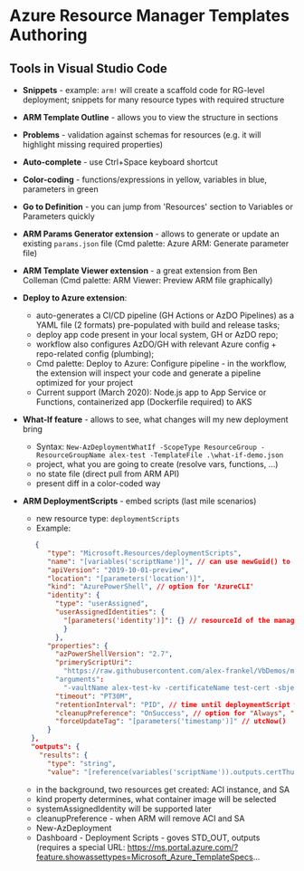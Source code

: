 # Azure Resource Manager Templates Authoring

## Tools in Visual Studio Code

- **Snippets** - example: `arm!` will create a scaffold code for RG-level deployment; snippets for many resource types with required structure
- **ARM Template Outline** - allows you to view the structure in sections
- **Problems** - validation against schemas for resources (e.g. it will highlight missing required properties)
- **Auto-complete** - use Ctrl+Space keyboard shortcut
- **Color-coding** - functions/expressions in yellow, variables in blue, parameters in green
- **Go to Definition** - you can jump from 'Resources' section to Variables or Parameters quickly
- **ARM Params Generator extension** - allows to generate or update an existing `params.json` file (Cmd palette: Azure ARM: Generate parameter file)
- **ARM Template Viewer extension** - a great extension from Ben Colleman (Cmd palette: ARM Viewer: Preview ARM file graphically)
- **Deploy to Azure extension**:
  - auto-generates a CI/CD pipeline (GH Actions or AzDO Pipelines) as a YAML file (2 formats) pre-populated with build and release tasks;
  - deploy app code present in your local system, GH or AzDO repo;
  - workflow also configures AzDO/GH with relevant Azure config + repo-related config (plumbing);
  - Cmd palette: Deploy to Azure: Configure pipeline - in the workflow, the extension will inspect your code and generate a pipeline optimized for your project
  - Current support (March 2020): Node.js app to App Service or Functions, containerized app (Dockerfile required) to AKS
- **What-If feature** - allows to see, what changes will my new deployment bring
  - Syntax: `New-AzDeploymentWhatIf -ScopeType ResourceGroup -ResourceGroupName alex-test -TemplateFile .\what-if-demo.json`
  - project, what you are going to create (resolve vars, functions, ...)
  - no state file (direct pull from ARM API)
  - present diff in a color-coded way
- **ARM DeploymentScripts** - embed scripts (last mile scenarios)
  - new resource type: `deploymentScripts`
  - Example:

  ```json
     {
        "type": "Microsoft.Resources/deploymentScripts",
        "name": "[variables('scriptName')]", // can use newGuid() to save each execution separately
        "apiVersion": "2019-10-01-preview",
        "location": "[parameters('location')]",
        "kind": "AzurePowerShell", // option for 'AzureCLI'
        "identity": {
          "type": "userAssigned",
          "userAssignedIdentities": {
            "[parameters('identity')]": {} // resourceId of the managed instance
            }
          },
        "properties": {
          "azPowerShellVersion": "2.7",
          "primeryScriptUri":
            "https://raw.githubusercontent.com/alex-frankel/VbDemos/master/misc/create-cert.ps1"
          "arguments":
            "-vaultName alex-test-kv -certificateName test-cert -sbjectName 'CN=contoso.com'",
          "timeout": "PT30M",
          "retentionInterval": "PID", // time until deploymentScript will delete itself
          "cleanupPreference": "OnSuccess", // option for "Always", "OnExpiration"
          "forceUpdateTag": "[parameters('timestamp')]" // utcNow()
        }
    },
    "outputs": {
      "results": {
        "type": "string",
        "value": "[reference(variables('scriptName')).outputs.certThumbprint]"
  ```
  - in the background, two resources get created: ACI instance, and SA
  - kind property determines, what container image will be selected
  - systemAssignedIdentity will be supported later
  - cleanupPreference - when ARM will remove ACI and SA
  - New-AzDeployment
  - Dashboard - Deployment Scripts - goves STD_OUT, outputs (requires a special URL: https://ms.portal.azure.com/?feature.showassettypes=Microsoft_Azure_TemplateSpecs...